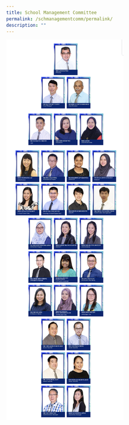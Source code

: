 ```yaml
---
title: School Management Committee
permalink: /schmanagementcomm/permalink/
description: ""
---
```

![](/images/smc.png)